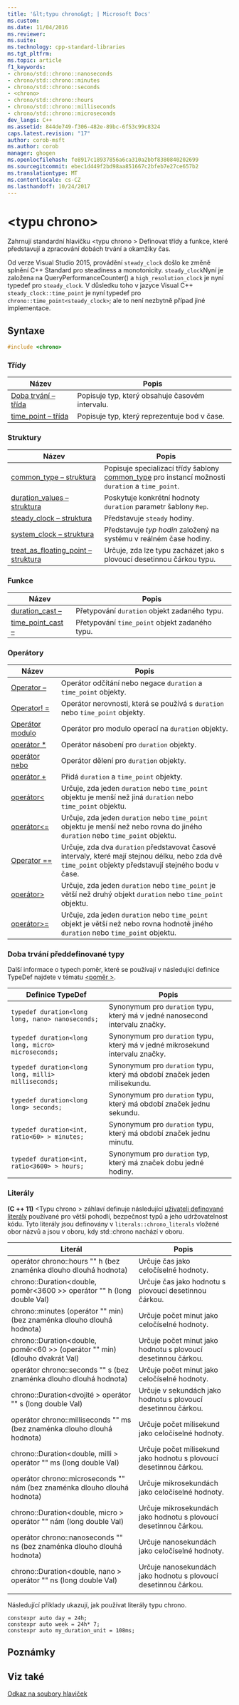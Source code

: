 ```yaml
---
title: '&lt;typu chrono&gt; | Microsoft Docs'
ms.custom: 
ms.date: 11/04/2016
ms.reviewer: 
ms.suite: 
ms.technology: cpp-standard-libraries
ms.tgt_pltfrm: 
ms.topic: article
f1_keywords:
- chrono/std::chrono::nanoseconds
- chrono/std::chrono::minutes
- chrono/std::chrono::seconds
- <chrono>
- chrono/std::chrono::hours
- chrono/std::chrono::milliseconds
- chrono/std::chrono::microseconds
dev_langs: C++
ms.assetid: 844de749-f306-482e-89bc-6f53c99c8324
caps.latest.revision: "17"
author: corob-msft
ms.author: corob
manager: ghogen
ms.openlocfilehash: fe8917c18937856a6ca310a2bbf8380840202699
ms.sourcegitcommit: ebec1d449f2bd98aa851667c2bfeb7e27ce657b2
ms.translationtype: MT
ms.contentlocale: cs-CZ
ms.lasthandoff: 10/24/2017
---
```

# <a name="ltchronogt"></a>&lt;typu chrono&gt;
Zahrnují standardní hlavičku \<typu chrono > Definovat třídy a funkce, které představují a zpracování dobách trvání a okamžiky čas.  
  
 Od verze Visual Studio 2015, provádění `steady_clock` došlo ke změně splnění C++ Standard pro steadiness a monotonicity. `steady_clock`Nyní je založena na QueryPerformanceCounter() a `high_resolution_clock` je nyní typedef pro `steady_clock`. V důsledku toho v jazyce Visual C++ `steady_clock::time_point` je nyní typedef pro `chrono::time_point<steady_clock>`; ale to není nezbytně případ jiné implementace.  
  
## <a name="syntax"></a>Syntaxe  
  
```cpp  
#include <chrono>  
```  

### <a name="classes"></a>Třídy  
  
|Název|Popis|  
|----------|-----------------|  
|[Doba trvání – třída](../standard-library/duration-class.md)|Popisuje typ, který obsahuje časovém intervalu.|  
|[time_point – třída](../standard-library/time-point-class.md)|Popisuje typ, který reprezentuje bod v čase.|  
  
### <a name="structs"></a>Struktury  
  
|Název|Popis|  
|----------|-----------------|  
|[common_type – struktura](../standard-library/common-type-structure.md)|Popisuje specializací třídy šablony [common_type](../standard-library/common-type-class.md) pro instancí možnosti `duration` a `time_point`.|  
|[duration_values – struktura](../standard-library/duration-values-structure.md)|Poskytuje konkrétní hodnoty `duration` parametr šablony `Rep`.|  
|[steady_clock – struktura](../standard-library/steady-clock-struct.md)|Představuje `steady` hodiny.|  
|[system_clock – struktura](../standard-library/system-clock-structure.md)|Představuje *typ hodin* založený na systému v reálném čase hodiny.|  
|[treat_as_floating_point – struktura](../standard-library/treat-as-floating-point-structure.md)|Určuje, zda lze typu zacházet jako s plovoucí desetinnou čárkou typu.|  
  
### <a name="functions"></a>Funkce  
  
|Název|Popis|  
|----------|-----------------|  
|[duration_cast –](../standard-library/chrono-functions.md#duration_cast)|Přetypování `duration` objekt zadaného typu.|  
|[time_point_cast –](../standard-library/chrono-functions.md#time_point_cast)|Přetypování `time_point` objekt zadaného typu.|  
  
### <a name="operators"></a>Operátory  
  
|Název|Popis|  
|----------|-----------------|  
|[Operator –](../standard-library/chrono-operators.md#operator-)|Operátor odčítání nebo negace `duration` a `time_point` objekty.|  
|[Operator! =](../standard-library/chrono-operators.md#op_neq)|Operátor nerovnosti, která se používá s `duration` nebo `time_point` objekty.|  
|[Operátor modulo](../standard-library/chrono-operators.md#op_modulo)|Operátor pro modulo operací na `duration` objekty.|  
|[operátor *](../standard-library/chrono-operators.md#op_star)|Operátor násobení pro `duration` objekty.|  
|[operátor nebo](../standard-library/chrono-operators.md#op_div)|Operátor dělení pro `duration` objekty.|  
|[operátor +](../standard-library/chrono-operators.md#op_add)|Přidá `duration` a `time_point` objekty.|  
|[operátor&lt;](../standard-library/chrono-operators.md#op_lt)|Určuje, zda jeden `duration` nebo `time_point` objektu je menší než jiná `duration` nebo `time_point` objektu.|  
|[operátor&lt;=](../standard-library/chrono-operators.md#op_lt_eq)|Určuje, zda jeden `duration` nebo `time_point` objektu je menší než nebo rovna do jiného `duration` nebo `time_point` objektu.|  
|[Operator ==](../standard-library/chrono-operators.md#op_eq_eq)|Určuje, zda dva `duration` představovat časové intervaly, které mají stejnou délku, nebo zda dvě `time_point` objekty představují stejného bodu v čase.|  
|[operátor&gt;](../standard-library/chrono-operators.md#op_gt)|Určuje, zda jeden `duration` nebo `time_point` je větší než druhý objekt `duration` nebo `time_point` objektu.|  
|[operátor&gt;=](../standard-library/chrono-operators.md#op_gt_eq)|Určuje, zda jeden `duration` nebo `time_point` objekt je větší než nebo rovna hodnotě jiného `duration` nebo `time_point` objektu.|  
  
### <a name="predefined-duration-types"></a>Doba trvání předdefinované typy  
 Další informace o typech poměr, které se používají v následující definice TypeDef najdete v tématu [ \<poměr >](../standard-library/ratio.md).  
  
|Definice TypeDef|Popis|  
|-------------|-----------------|  
|`typedef duration<long long, nano> nanoseconds;`|Synonymum pro `duration` typu, který má v jedné nanosecond intervalu značky.|  
|`typedef duration<long long, micro> microseconds;`|Synonymum pro `duration` typu, který má v jedné mikrosekund intervalu značky.|  
|`typedef duration<long long, milli> milliseconds;`|Synonymum pro `duration` typu, který má období značek jeden milisekundu.|  
|`typedef duration<long long> seconds;`|Synonymum pro `duration` typu, který má období značek jednu sekundu.|  
|`typedef duration<int, ratio<60> > minutes;`|Synonymum pro `duration` typu, který má období značek jednu minutu.|  
|`typedef duration<int, ratio<3600> > hours;`|Synonymum pro `duration` typ, který má značek dobu jedné hodiny.|  
  
### <a name="literals"></a>Literály  
 **(C ++ 11)**  \<Typu chrono > záhlaví definuje následující [uživateli definované literály](../cpp/user-defined-literals-cpp.md) používané pro větší pohodlí, bezpečnost typů a jeho udržovatelnost kódu. Tyto literály jsou definovány v `literals::chrono_literals` vložené obor názvů a jsou v oboru, kdy std::chrono nachází v oboru.  
  
|Literál|Popis|  
|-------------|-----------------|  
|operátor chrono::hours "" h (bez znaménka dlouho dlouhá hodnota)|Určuje čas jako celočíselné hodnoty.|  
|chrono::Duration\<double, poměr\<3600 >> operátor "" h (long double Val)|Určuje čas jako hodnotu s plovoucí desetinnou čárkou.|  
|chrono::minutes (operátor "" min) (bez znaménka dlouho dlouhá hodnota)|Určuje počet minut jako celočíselné hodnoty.|  
|chrono::Duration\<double, poměr\<60 >> (operátor "" min) (dlouho dvakrát Val)|Určuje počet minut jako hodnotu s plovoucí desetinnou čárkou.|  
|operátor chrono::seconds "" s (bez znaménka dlouho dlouhá hodnota)|Určuje počet minut jako celočíselné hodnoty.|  
|chrono::Duration\<dvojité > operátor "" s (long double Val)|Určuje v sekundách jako hodnotu s plovoucí desetinnou čárkou.|  
|operátor chrono::milliseconds "" ms (bez znaménka dlouho dlouhá hodnota)|Určuje počet milisekund jako celočíselné hodnoty.|  
|chrono::Duration\<double, milli > operátor "" ms (long double Val)|Určuje počet milisekund jako hodnotu s plovoucí desetinnou čárkou.|  
|operátor chrono::microseconds "" nám (bez znaménka dlouho dlouhá hodnota)|Určuje mikrosekundách jako celočíselné hodnoty.|  
|chrono::Duration\<double, micro > operátor "" nám (long double Val)|Určuje mikrosekundách jako hodnotu s plovoucí desetinnou čárkou.|  
|operátor chrono::nanoseconds "" ns (bez znaménka dlouho dlouhá hodnota)|Určuje nanosekundách jako celočíselné hodnoty.|  
|chrono::Duration\<double, nano > operátor "" ns (long double Val)|Určuje nanosekundách jako hodnotu s plovoucí desetinnou čárkou.|  
|||  
  
Následující příklady ukazují, jak používat literály typu chrono.  
  
```  
constexpr auto day = 24h;  
constexpr auto week = 24h* 7;  
constexpr auto my_duration_unit = 108ms;  
```  
## <a name="remarks"></a>Poznámky  
  
## <a name="see-also"></a>Viz také  
 [Odkaz na soubory hlaviček](../standard-library/cpp-standard-library-header-files.md)



